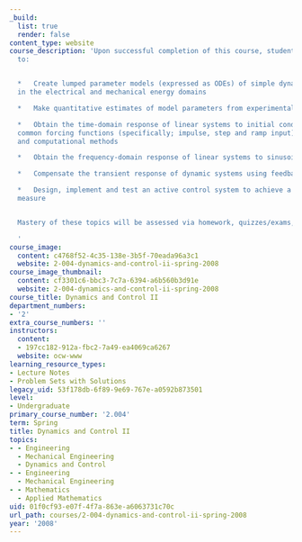 ```yaml
---
_build:
  list: true
  render: false
content_type: website
course_description: 'Upon successful completion of this course, students will be able
  to:


  *   Create lumped parameter models (expressed as ODEs) of simple dynamic systems
  in the electrical and mechanical energy domains

  *   Make quantitative estimates of model parameters from experimental measurements

  *   Obtain the time-domain response of linear systems to initial conditions and/or
  common forcing functions (specifically; impulse, step and ramp input) by both analytical
  and computational methods

  *   Obtain the frequency-domain response of linear systems to sinusoidal inputs

  *   Compensate the transient response of dynamic systems using feedback techniques

  *   Design, implement and test an active control system to achieve a desired performance
  measure


  Mastery of these topics will be assessed via homework, quizzes/exams, and lab assignments.

  '
course_image:
  content: c4768f52-4c35-138e-3b5f-70eada96a3c1
  website: 2-004-dynamics-and-control-ii-spring-2008
course_image_thumbnail:
  content: cf3301c6-bbc3-7c7a-6394-a6b560b3d91e
  website: 2-004-dynamics-and-control-ii-spring-2008
course_title: Dynamics and Control II
department_numbers:
- '2'
extra_course_numbers: ''
instructors:
  content:
  - 197cc182-912a-fbc2-7a49-ea4069ca6267
  website: ocw-www
learning_resource_types:
- Lecture Notes
- Problem Sets with Solutions
legacy_uid: 53f178db-6f89-9e69-767e-a0592b873501
level:
- Undergraduate
primary_course_number: '2.004'
term: Spring
title: Dynamics and Control II
topics:
- - Engineering
  - Mechanical Engineering
  - Dynamics and Control
- - Engineering
  - Mechanical Engineering
- - Mathematics
  - Applied Mathematics
uid: 01f0cf93-e07f-4f7a-863e-a6063731c70c
url_path: courses/2-004-dynamics-and-control-ii-spring-2008
year: '2008'
---
```


